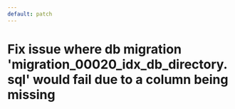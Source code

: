 ```yaml
---
default: patch
---
```


# Fix issue where db migration 'migration_00020_idx_db_directory.sql' would fail due to a column being missing
